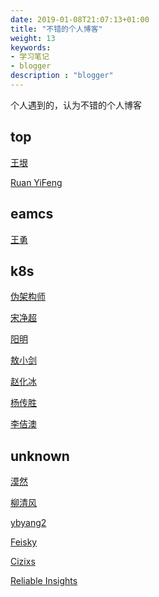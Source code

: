```yaml
---
date: 2019-01-08T21:07:13+01:00
title: "不错的个人博客"
weight: 13
keywords:
- 学习笔记
- blogger
description : "blogger"
---
```


个人遇到的，认为不错的个人博客

## top

[王垠](https://www.yinwang.org/)

[Ruan YiFeng](https://github.com/ruanyf/)



## eamcs

[王勇](https://manateelazycat.github.io/)



## k8s

[伪架构师](https://blog.fleeto.us/)

[宋净超](https://jimmysong.io/)

[阳明](https://www.qikqiak.com/)

[敖小剑](https://skyao.io/)

[赵化冰](https://zhaohuabing.com/)

[杨传胜](https://www.yangcs.net/)

[李佶澳](https://www.lijiaocn.com/)

## unknown

[漠然](https://mritd.me/)

[柳清风](https://blog.csdn.net/u010278923/article/list/1)

[ybyang2](https://berlinsaint.github.io/blog/)

[Feisky](https://feisky.xyz/)

[Cizixs](https://cizixs.com/)


[Reliable Insights](https://www.robustperception.io/blog)

[]()
[]()
[]()
[]()
[]()


 
